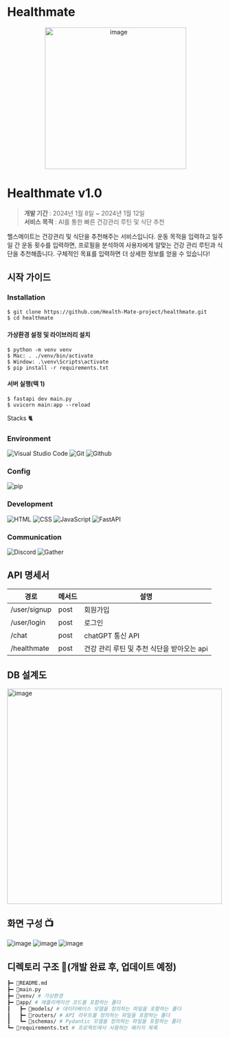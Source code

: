 # Healthmate
<div align="center">
<img width="329" alt="image" src="https://github.com/user-attachments/assets/c7a770da-0877-4d69-b0ed-67e8018242b4">
</div>

# Healthmate v1.0
> **개발 기간** : 2024년 1월 8일 ~ 2024년 1월 12일 <br>
> **서비스 목적** : AI를 통한 빠른 건강관리 루틴 및 식단 추천 <br>

헬스메이트는 건강관리 및 식단을 추천해주는 서비스입니다. 운동 목적을 입력하고 일주일 간 운동 횟수를 입력하면, 프로필을 분석하여 사용자에게 알맞는 건강 관리 루틴과 식단을 추천해줍니다. 구체적인 목표를 입력하면 더 상세한 정보를 얻을 수 있습니다!

## 시작 가이드
### Installation
``` bash
$ git clone https://github.com/Health-Mate-project/healthmate.git
$ cd healthmate
```
#### 가상환경 설정 및 라이브러리 설치
```
$ python -m venv venv
$ Mac: . ./venv/bin/activate
$ Window: .\venv\Scripts\activate
$ pip install -r requirements.txt
```
#### 서버 실행(택 1)
```
$ fastapi dev main.py
$ uvicorn main:app --reload
```

Stacks 🐈

### Environment
![Visual Studio Code](https://img.shields.io/badge/Visual%20Studio%20Code-007ACC?style=for-the-badge&logo=Visual%20Studio%20Code&logoColor=white)
![Git](https://img.shields.io/badge/Git-F05032?style=for-the-badge&logo=Git&logoColor=white)
![Github](https://img.shields.io/badge/GitHub-181717?style=for-the-badge&logo=GitHub&logoColor=white)             

### Config
![pip](https://img.shields.io/badge/pip-CB3837?style=for-the-badge&logo=pip&logoColor=white)        

### Development
![HTML](https://img.shields.io/badge/html5-E34F26?style=for-the-badge&logo=html5&logoColor=white)
![CSS](https://img.shields.io/badge/css-663399?style=for-the-badge&logo=css&logoColor=white)
![JavaScript](https://img.shields.io/badge/JavaScript-F7DF1E?style=for-the-badge&logo=Javascript&logoColor=white)
![FastAPI](https://img.shields.io/badge/FastAPI-009688?style=for-the-badge&logo=fastapi&logoColor=white)

### Communication
![Discord](https://img.shields.io/badge/Discord-5865F2?style=for-the-badge&logo=Discord&logoColor=white)
![Gather](https://img.shields.io/badge/Gather-000000?style=for-the-badge&logo=Gather&logoColor=white)

## API 명세서
| 경로           | 메서드  | 설명   |
|--------------|------|------|
| /user/signup | post | 회원가입 |
| /user/login  | post | 로그인  |
| /chat        | post | chatGPT 통신 API  |
| /healthmate  | post | 건강 관리 루틴 및 추천 식단을 받아오는 api  |

## DB 설계도
<div style="backgroundColor: .white;">
<img width="500" alt="image" src="https://github.com/user-attachments/assets/4fbe2308-eee8-4310-9a4a-402cf17f0376">
</div>

## 화면 구성 📺
![image](https://github.com/user-attachments/assets/0bb5e089-e604-4fb6-940a-fc205a30bca1)
![image](https://github.com/user-attachments/assets/a27dad38-19f4-4196-baa3-9db826e85abe)
![image](https://github.com/user-attachments/assets/37467f5a-a465-43c8-97f7-dbbadb872ec7)


## 디렉토리 구조 📁(개발 완료 후, 업데이트 예정)
```bash
┣━ 📄README.md
┣━ 📄main.py
┣━ 📁venv/ # 가상환경
┣━ 📁app/ # 애플리케이션 코드를 포함하는 폴더
┃   ┣━ 📁models/ # 데이터베이스 모델을 정의하는 파일을 포함하는 폴더
┃   ┣━ 📁routers/ # API 라우트를 정의하는 파일들 포함하는 폴더
┃   ┗━ 📁schemas/ # Pydantic 모델을 정의하는 파일들 포함하는 폴더
┗━ 📄requirements.txt # 프로젝트에서 사용하는 패키지 목록
```
